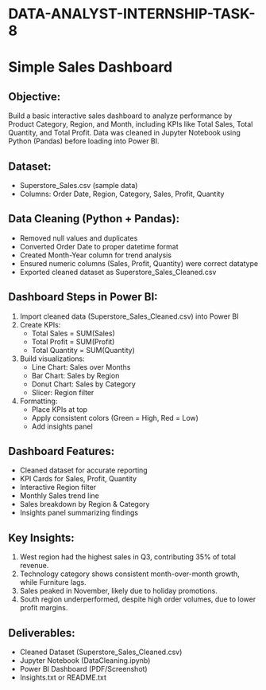 # DATA-ANALYST-INTERNSHIP-TASK-8
Simple Sales Dashboard
======================

Objective:
----------
Build a basic interactive sales dashboard to analyze performance by 
Product Category, Region, and Month, including KPIs like 
Total Sales, Total Quantity, and Total Profit. 
Data was cleaned in Jupyter Notebook using Python (Pandas) before loading into Power BI.

Dataset:
--------
- Superstore_Sales.csv (sample data)
- Columns:
  Order Date, Region, Category, Sales, Profit, Quantity

Data Cleaning (Python + Pandas):
--------------------------------
- Removed null values and duplicates
- Converted Order Date to proper datetime format
- Created Month-Year column for trend analysis
- Ensured numeric columns (Sales, Profit, Quantity) were correct datatype
- Exported cleaned dataset as Superstore_Sales_Cleaned.csv

Dashboard Steps in Power BI:
----------------------------
1. Import cleaned data (Superstore_Sales_Cleaned.csv) into Power BI
2. Create KPIs:
   - Total Sales = SUM(Sales)
   - Total Profit = SUM(Profit)
   - Total Quantity = SUM(Quantity)
3. Build visualizations:
   - Line Chart: Sales over Months
   - Bar Chart: Sales by Region
   - Donut Chart: Sales by Category
   - Slicer: Region filter
4. Formatting:
   - Place KPIs at top
   - Apply consistent colors (Green = High, Red = Low)
   - Add insights panel

Dashboard Features:
-------------------
- Cleaned dataset for accurate reporting
- KPI Cards for Sales, Profit, Quantity
- Interactive Region filter
- Monthly Sales trend line
- Sales breakdown by Region & Category
- Insights panel summarizing findings

Key Insights:
-------------
1. West region had the highest sales in Q3, contributing 35% of total revenue.
2. Technology category shows consistent month-over-month growth, while Furniture lags.
3. Sales peaked in November, likely due to holiday promotions.
4. South region underperformed, despite high order volumes, due to lower profit margins.

Deliverables:
-------------
- Cleaned Dataset (Superstore_Sales_Cleaned.csv)
- Jupyter Notebook (DataCleaning.ipynb)
- Power BI Dashboard (PDF/Screenshot)
- Insights.txt or README.txt
